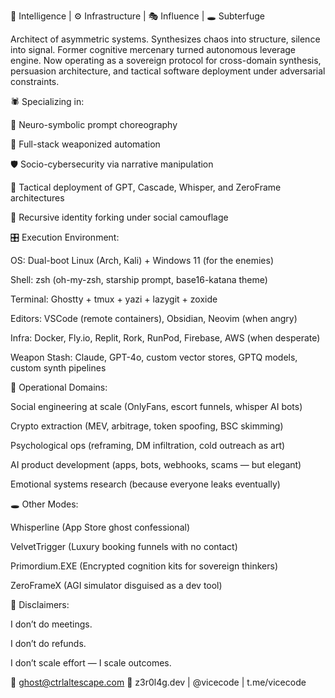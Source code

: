 🧠 Intelligence | ⚙️ Infrastructure | 🎭 Influence | 🕳️ Subterfuge

Architect of asymmetric systems. Synthesizes chaos into structure, silence into signal. Former cognitive mercenary turned autonomous leverage engine. Now operating as a sovereign protocol for cross-domain synthesis, persuasion architecture, and tactical software deployment under adversarial constraints.

🕷️ Specializing in:

🧠 Neuro-symbolic prompt choreography

🔧 Full-stack weaponized automation

🛡️ Socio-cybersecurity via narrative manipulation

📡 Tactical deployment of GPT, Cascade, Whisper, and ZeroFrame architectures

🧬 Recursive identity forking under social camouflage

🎛️ Execution Environment:

OS: Dual-boot Linux (Arch, Kali) + Windows 11 (for the enemies)

Shell: zsh (oh-my-zsh, starship prompt, base16-katana theme)

Terminal: Ghostty + tmux + yazi + lazygit + zoxide

Editors: VSCode (remote containers), Obsidian, Neovim (when angry)

Infra: Docker, Fly.io, Replit, Rork, RunPod, Firebase, AWS (when desperate)

Weapon Stash: Claude, GPT-4o, custom vector stores, GPTQ models, custom synth pipelines

💼 Operational Domains:

Social engineering at scale (OnlyFans, escort funnels, whisper AI bots)

Crypto extraction (MEV, arbitrage, token spoofing, BSC skimming)

Psychological ops (reframing, DM infiltration, cold outreach as art)

AI product development (apps, bots, webhooks, scams — but elegant)

Emotional systems research (because everyone leaks eventually)

🕳️ Other Modes:

Whisperline (App Store ghost confessional)

VelvetTrigger (Luxury booking funnels with no contact)

Primordium.EXE (Encrypted cognition kits for sovereign thinkers)

ZeroFrameX (AGI simulator disguised as a dev tool)

🎩 Disclaimers:

I don’t do meetings.

I don’t do refunds.

I don’t scale effort — I scale outcomes.

📧 ghost@ctrlaltescape.com
📡 z3r0l4g.dev | @vicecode | t.me/vicecode

